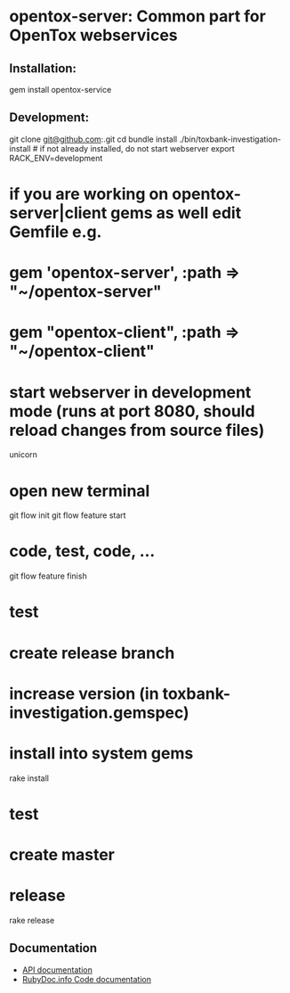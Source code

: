 opentox-server: Common part for OpenTox webservices
===================================================

Installation:
-------------

  gem install opentox-service

Development:
------------

  git clone git@github.com:<my-opentox-service>.git 
  cd <my-opentox-service>
  bundle install
  ./bin/toxbank-investigation-install # if not already installed, do not start webserver
  export RACK_ENV=development
  # if you are working on opentox-server|client gems as well edit Gemfile e.g.
  # gem 'opentox-server', :path => "~/opentox-server"
  # gem "opentox-client", :path => "~/opentox-client"
  # start webserver in development mode (runs at port 8080, should reload changes from source files)
  unicorn
  # open new terminal
  git flow init 
  git flow feature start <your feature>
  # code, test, code, ...
  git flow feature finish <your feature>
  # test
  # create release branch
  # increase version (in toxbank-investigation.gemspec)
  # install into system gems
  rake install
  # test
  # create master
  # release
  rake release


Documentation
-------------
* [API documentation](http://opentox.org/dev/api)
* [RubyDoc.info Code documentation](http://rubydoc.info/github/opentox/opentox-server/development/frames)

